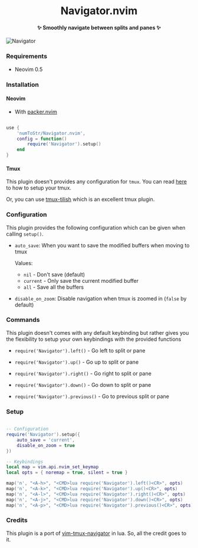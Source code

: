 <h1 align='center'>Navigator.nvim</h1>

<h4 align='center'>✨ Smoothly navigate between splits and panes ✨</h4>

![Navigator](https://user-images.githubusercontent.com/24727447/113504572-92f22180-9556-11eb-963a-218e17c13704.gif "Navigator navigating to the moon")

<!-- <p align='center'><a href="https://user-images.githubusercontent.com/24727447/113504213-4dccf000-9554-11eb-8dcb-43d13e20be59.mp4" target="_blank" >Source</a></p> -->

### Requirements

-   Neovim 0.5

### Installation

#### Neovim

-   With [packer.nvim](https://github.com/wbthomason/packer.nvim)

```lua

use {
    'numToStr/Navigator.nvim',
    config = function()
        require('Navigator').setup()
    end
}

```

#### Tmux

This plugin doesn't provides any configuration for `tmux`. You can read [here](https://github.com/christoomey/vim-tmux-navigator#tmux) to how to setup your tmux.

Or, you can use [tmux-tilish](https://github.com/jabirali/tmux-tilish) which is an excellent tmux plugin.

### Configuration

This plugin provides the following configuration which can be given when calling `setup()`.

-   `auto_save`: When you want to save the modified buffers when moving to tmux

    Values:

    -   `nil` - Don't save (default)
    -   `current` - Only save the current modified buffer
    -   `all` - Save all the buffers

-   `disable_on_zoom`: Disable navigation when tmux is zoomed in (`false` by default)

### Commands

This plugin doesn't comes with any default keybinding but rather gives you the flexibility to setup your own keybindings with the provided functions

-   `require('Navigator').left()` - Go left to split or pane

-   `require('Navigator').up()` - Go up to split or pane

-   `require('Navigator').right()` - Go right to split or pane

-   `require('Navigator').down()` - Go down to split or pane

-   `require('Navigator').previous()` - Go to previous split or pane

### Setup

```lua

-- Configuration
require('Navigator').setup({
    auto_save = 'current',
    disable_on_zoom = true
})

-- Keybindings
local map = vim.api.nvim_set_keymap
local opts = { noremap = true, silent = true }

map('n', "<A-h>", "<CMD>lua require('Navigator').left()<CR>", opts)
map('n', "<A-k>", "<CMD>lua require('Navigator').up()<CR>", opts)
map('n', "<A-l>", "<CMD>lua require('Navigator').right()<CR>", opts)
map('n', "<A-j>", "<CMD>lua require('Navigator').down()<CR>", opts)
map('n', "<A-p>", "<CMD>lua require('Navigator').previous()<CR>", opts)
```

### Credits

This plugin is a port of [vim-tmux-navigator](https://github.com/christoomey/vim-tmux-navigator) in lua. So, all the credit goes to it.
